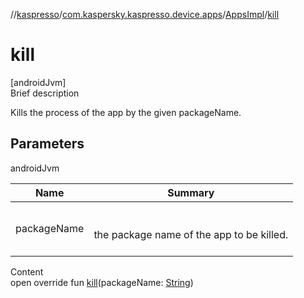 //[kaspresso](../../index.md)/[com.kaspersky.kaspresso.device.apps](../index.md)/[AppsImpl](index.md)/[kill](kill.md)



# kill  
[androidJvm]  
Brief description  


Kills the process of the app by the given packageName.



## Parameters  
  
androidJvm  
  
|  Name|  Summary| 
|---|---|
| packageName| <br><br>the package name of the app to be killed.<br><br>
  
  
Content  
open override fun [kill](kill.md)(packageName: [String](https://kotlinlang.org/api/latest/jvm/stdlib/kotlin/-string/index.html))  



